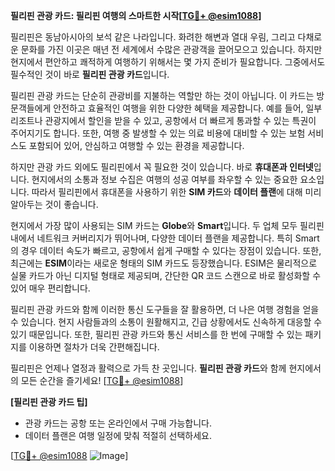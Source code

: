 **필리핀 관광 카드: 필리핀 여행의 스마트한 시작[[TG💪+ @esim1088](https://t.me/s/esim1088)]**

필리핀은 동남아시아의 보석 같은 나라입니다. 화려한 해변과 열대 우림, 그리고 다채로운 문화를 가진 이곳은 매년 전 세계에서 수많은 관광객을 끌어모으고 있습니다. 하지만 현지에서 편안하고 쾌적하게 여행하기 위해서는 몇 가지 준비가 필요합니다. 그중에서도 필수적인 것이 바로 **필리핀 관광 카드**입니다.

필리핀 관광 카드는 단순히 관광비를 지불하는 역할만 하는 것이 아닙니다. 이 카드는 방문객들에게 안전하고 효율적인 여행을 위한 다양한 혜택을 제공합니다. 예를 들어, 일부 리조트나 관광지에서 할인을 받을 수 있고, 공항에서 더 빠르게 통과할 수 있는 특권이 주어지기도 합니다. 또한, 여행 중 발생할 수 있는 의료 비용에 대비할 수 있는 보험 서비스도 포함되어 있어, 안심하고 여행할 수 있는 환경을 제공합니다.

하지만 관광 카드 외에도 필리핀에서 꼭 필요한 것이 있습니다. 바로 **휴대폰과 인터넷**입니다. 현지에서의 소통과 정보 수집은 여행의 성공 여부를 좌우할 수 있는 중요한 요소입니다. 따라서 필리핀에서 휴대폰을 사용하기 위한 **SIM 카드**와 **데이터 플랜**에 대해 미리 알아두는 것이 좋습니다.

현지에서 가장 많이 사용되는 SIM 카드는 **Globe**와 **Smart**입니다. 두 업체 모두 필리핀 내에서 네트워크 커버리지가 뛰어나며, 다양한 데이터 플랜을 제공합니다. 특히 Smart의 경우 데이터 속도가 빠르고, 공항에서 쉽게 구매할 수 있다는 장점이 있습니다. 또한, 최근에는 **ESIM**이라는 새로운 형태의 SIM 카드도 등장했습니다. ESIM은 물리적으로 실물 카드가 아닌 디지털 형태로 제공되며, 간단한 QR 코드 스캔으로 바로 활성화할 수 있어 매우 편리합니다.

필리핀 관광 카드와 함께 이러한 통신 도구들을 잘 활용하면, 더 나은 여행 경험을 얻을 수 있습니다. 현지 사람들과의 소통이 원활해지고, 긴급 상황에서도 신속하게 대응할 수 있기 때문입니다. 또한, 필리핀 관광 카드와 통신 서비스를 한 번에 구매할 수 있는 패키지를 이용하면 절차가 더욱 간편해집니다.

필리핀은 언제나 열정과 활력으로 가득 찬 곳입니다. **필리핀 관광 카드**와 함께 현지에서의 모든 순간을 즐기세요! [[TG💪+ @esim1088](https://t.me/s/esim1088)]

**[필리핀 관광 카드 팁]**  
- 관광 카드는 공항 또는 온라인에서 구매 가능합니다.  
- 데이터 플랜은 여행 일정에 맞춰 적절히 선택하세요.  

[[TG💪+ @esim1088](https://t.me/s/esim1088) ![Image](https://i.postimg.cc/Y0z9fWf4/image.png)]
